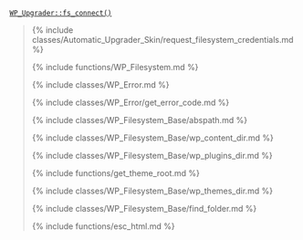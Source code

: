 <p><code><a href="https://developer.wordpress.org/reference/classes/wp_upgrader/fs_connect/">WP_Upgrader::fs_connect()</a></code></p>

<blockquote>

{% include classes/Automatic_Upgrader_Skin/request_filesystem_credentials.md %}

{% include functions/WP_Filesystem.md %}

{% include classes/WP_Error.md %}

{% include classes/WP_Error/get_error_code.md %}

{% include classes/WP_Filesystem_Base/abspath.md %}

{% include classes/WP_Filesystem_Base/wp_content_dir.md %}

{% include classes/WP_Filesystem_Base/wp_plugins_dir.md %}

{% include functions/get_theme_root.md %}

{% include classes/WP_Filesystem_Base/wp_themes_dir.md %}

{% include classes/WP_Filesystem_Base/find_folder.md %}

{% include functions/esc_html.md %}

</blockquote>
